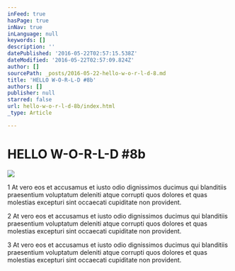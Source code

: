 ```yaml
---
inFeed: true
hasPage: true
inNav: true
inLanguage: null
keywords: []
description: ''
datePublished: '2016-05-22T02:57:15.538Z'
dateModified: '2016-05-22T02:57:09.824Z'
author: []
sourcePath: _posts/2016-05-22-hello-w-o-r-l-d-8.md
title: 'HELLO W-O-R-L-D #8b'
authors: []
publisher: null
starred: false
url: hello-w-o-r-l-d-8b/index.html
_type: Article

---
```

# HELLO W-O-R-L-D \#8b
![](https://the-grid-user-content.s3-us-west-2.amazonaws.com/bba2be9d-02cd-4302-a471-884e74ff51c8.jpg)

1 At vero eos et accusamus et iusto odio dignissimos ducimus qui blanditiis praesentium voluptatum deleniti atque corrupti quos dolores et quas molestias excepturi sint occaecati cupiditate non provident.

2 At vero eos et accusamus et iusto odio dignissimos ducimus qui blanditiis praesentium voluptatum deleniti atque corrupti quos dolores et quas molestias excepturi sint occaecati cupiditate non provident.

3 At vero eos et accusamus et iusto odio dignissimos ducimus qui blanditiis praesentium voluptatum deleniti atque corrupti quos dolores et quas molestias excepturi sint occaecati cupiditate non provident.
